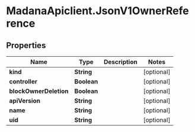 # MadanaApiclient.JsonV1OwnerReference

## Properties

Name | Type | Description | Notes
------------ | ------------- | ------------- | -------------
**kind** | **String** |  | [optional] 
**controller** | **Boolean** |  | [optional] 
**blockOwnerDeletion** | **Boolean** |  | [optional] 
**apiVersion** | **String** |  | [optional] 
**name** | **String** |  | [optional] 
**uid** | **String** |  | [optional] 


